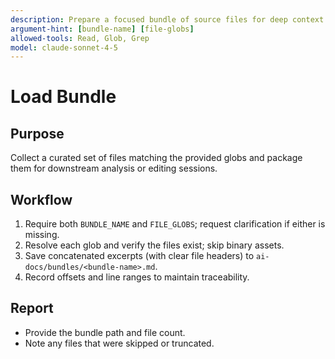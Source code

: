 ```yaml
---
description: Prepare a focused bundle of source files for deep context loading
argument-hint: [bundle-name] [file-globs]
allowed-tools: Read, Glob, Grep
model: claude-sonnet-4-5
---
```


# Load Bundle

## Purpose
Collect a curated set of files matching the provided globs and package them for downstream analysis or editing sessions.

## Workflow
1. Require both `BUNDLE_NAME` and `FILE_GLOBS`; request clarification if either is missing.
2. Resolve each glob and verify the files exist; skip binary assets.
3. Save concatenated excerpts (with clear file headers) to `ai-docs/bundles/<bundle-name>.md`.
4. Record offsets and line ranges to maintain traceability.

## Report
- Provide the bundle path and file count.
- Note any files that were skipped or truncated.
